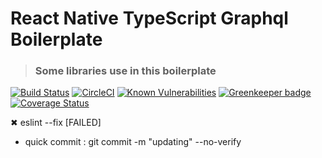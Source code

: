 # React Native TypeScript Graphql Boilerplate

> ### Some libraries use in this boilerplate

[![Build Status]()](https://upload.wikimedia.org/wikipedia/commons/thumb/a/a7/React-icon.svg/1200px-React-icon.svg.png)
[![CircleCI]()](https://circleci.com/gh/chnirt/nestjs-graphql-best-practice/tree/cicd)
[![Known Vulnerabilities]()](https://reactnavigation.org/img/spiro.svg)
[![Greenkeeper badge]()](https://assets.st-note.com/production/uploads/images/7752717/rectangle_large_type_2_cb57ff9fca91a0c89ab29d37794e243c.jpg?width=800)
[![Coverage Status]()](https://nativebase.io/assets/img/front-page-icon.png)

 ✖ eslint --fix [FAILED]
 - quick commit : git commit -m "updating"  --no-verify
